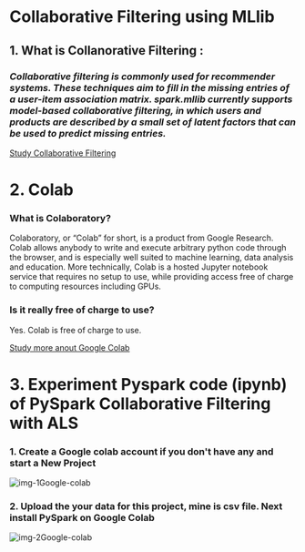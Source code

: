 # Collaborative Filtering using MLlib
## 1. What is Collanorative Filtering :
### ***Collaborative filtering is commonly used for recommender systems. These techniques aim to fill in the missing entries of a user-item association matrix. spark.mllib currently supports model-based collaborative filtering, in which users and products are described by a small set of latent factors that can be used to predict missing entries.***
[Study Collaborative Filtering](https://spark.apache.org/docs/latest/mllib-collaborative-filtering.html)

# 2. Colab

### What is Colaboratory?
Colaboratory, or “Colab” for short, is a product from Google Research. Colab allows anybody to write and execute arbitrary python code through the browser, and is especially well suited to machine learning, data analysis and education. More technically, Colab is a hosted Jupyter notebook service that requires no setup to use, while providing access free of charge to computing resources including GPUs.

### Is it really free of charge to use?
Yes. Colab is free of charge to use.

[Study more anout Google Colab](https://research.google.com/colaboratory/faq.html#:~:text=The%20Basics&text=Colaboratory%2C%20or%20%E2%80%9CColab%E2%80%9D%20for,learning%2C%20data%20analysis%20and%20education.)

# 3. Experiment Pyspark code (ipynb) of PySpark Collaborative Filtering with ALS
### 1. Create a Google colab account if you don't have any and start a New Project
![img-1Google-colab](https://user-images.githubusercontent.com/81246356/203697014-90b4f3bf-e22f-4bd1-8eb0-90a306ceaf13.jpg)

### 2. Upload the your data for this project, mine is csv file. Next install PySpark on Google Colab
![img-2Google-colab](https://user-images.githubusercontent.com/81246356/203697342-5b937a57-71be-475a-874b-036c96d4cbaf.jpg)

